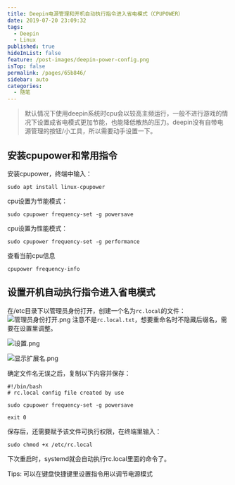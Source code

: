 ```yaml
---
title: Deepin电源管理和开机自动执行指令进入省电模式（CPUPOWER）
date: 2019-07-20 23:09:32
tags: 
  - Deepin
  - Linux
published: true
hideInList: false
feature: /post-images/deepin-power-config.png
isTop: false
permalink: /pages/65b846/
sidebar: auto
categories: 
  - 随笔
---
```

> 默认情况下使用deepin系统时cpu会以较高主频运行，一般不进行游戏的情况下设置成省电模式更加节能，也能降低散热的压力。deepin没有自带电源管理的按钮/小工具，所以需要动手设置一下。

## 安装cpupower和常用指令

安装cpupower，终端中输入：

```
sudo apt install linux-cpupower
```

cpu设置为节能模式：

```
sudo cpupower frequency-set -g powersave
```

cpu设置为性能模式：

```
sudo cpupower frequency-set -g performance
```

查看当前cpu信息
```
cpupower frequency-info
```

## 设置开机自动执行指令进入省电模式

在/etc目录下以管理员身份打开，创建一个名为`rc.local`的文件：
![管理员身份打开.png](https://gitee.com/Purple-CSGO/Purp1e-Image-Hosting/raw/master/20200329230945.png)
注意不是`rc.local.txt`，想要重命名时不隐藏后缀名，需要在设置里调整。

![设置.png](https://gitee.com/Purple-CSGO/Purp1e-Image-Hosting/raw/master/20200329230955.png)

![显示扩展名.png](https://gitee.com/Purple-CSGO/Purp1e-Image-Hosting/raw/master/20200329231026.png)

确定文件名无误之后，复制以下内容并保存：
```
#!/bin/bash
# rc.local config file created by use

sudo cpupower frequency-set -g powersave

exit 0
```

保存后，还需要赋予该文件可执行权限，在终端里输入：

```
sudo chmod +x /etc/rc.local
```

下次重启时，systemd就会自动执行rc.local里面的命令了。

Tips: 可以在键盘快捷键里设置指令用以调节电源模式

